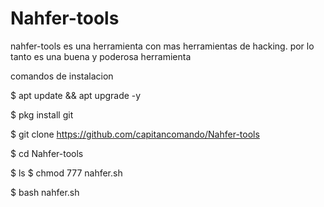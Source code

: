 # Nahfer-tools

nahfer-tools es una herramienta con mas herramientas 
de hacking. por lo tanto es una buena y poderosa herramienta

comandos de instalacion

$ apt update && apt upgrade -y

$ pkg install git

$ git clone https://github.com/capitancomando/Nahfer-tools

$ cd Nahfer-tools

$ ls
$ chmod 777 nahfer.sh

$ bash nahfer.sh

